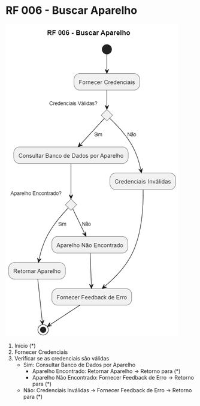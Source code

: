 # RF 006 - Buscar Aparelho

![Diagrama de Atividade RF 006 - Buscar Aparelho](./imgs/RF006.png)

1. Início (*)
2. Fornecer Credenciais
3. Verificar se as credenciais são válidas
   - Sim: Consultar Banco de Dados por Aparelho
     - Aparelho Encontrado: Retornar Aparelho -> Retorno para (*)
     - Aparelho Não Encontrado: Fornecer Feedback de Erro -> Retorno para (*)
   - Não: Credenciais Inválidas -> Fornecer Feedback de Erro -> Retorno para (*)
